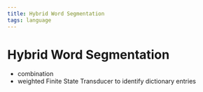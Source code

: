 ```yaml
---
title: Hybrid Word Segmentation
tags: language
---
```


# Hybrid Word Segmentation
- combination
-  weighted Finite State Transducer to identify dictionary entries
























